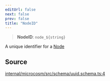 ```yaml
---
editUrl: false
next: false
prev: false
title: "NodeID"
---
```


> **NodeID**: ```node_${string}```

A unique identifier for a [Node](../../../../../../microcosm/type-aliases/node)

## Source

[internal/microcosm/src/schema/uuid.schema.ts:4](https://github.com/nodenogg-in/alpha-p2p/blob/265a0e2/internal/microcosm/src/schema/uuid.schema.ts#L4)
